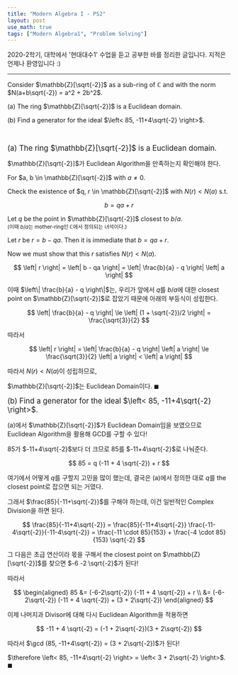 ```yaml
---
title: "Modern Algebra I - PS2"
layout: post
use_math: true
tags: ["Modern Algebra1", "Problem Solving"]
---
```



2020-2학기, 대학에서 '현대대수1' 수업을 듣고 공부한 바를 정리한 글입니다. 지적은 언제나 환영입니다 :)

<hr>

<div class="statement" markdown="1">

Consider $\mathbb{Z}[\sqrt{-2}]$ as a sub-ring of $\mathbb{C}$ and with the norm $N(a+b\sqrt{-2}) = a^2 + 2b^2$.

(a) The ring $\mathbb{Z}[\sqrt{-2}]$ is a Euclidean domain.

(b) Find a generator for the ideal $\left< 85, -11+4\sqrt{-2} \right>$.

</div>

<br>

<big>(a) The ring $\mathbb{Z}[\sqrt{-2}]$ is a Euclidean domain.</big>

<div class="math-statement" markdown="1">

$\mathbb{Z}[\sqrt{-2}]$가 Euclidean Algorithm을 만족하는지 확인해야 한다.

For $a, b \in \mathbb{Z}[\sqrt{-2}]$ with $a \ne 0$.

Check the existence of $q, r \in \mathbb{Z}[\sqrt{-2}]$ with $N(r) < N(a)$ s.t.

$$
b = qa + r
$$

Let $q$ be the point in $\mathbb{Z}[\sqrt{-2}]$ closest to $b/a$.<br>
<small>(이때 $b/a$는 mother-ring인 $\mathbb{C}$에서 정의되는 녀석이다.)</small>

Let $r$ be $r = b - qa$. Then it is immediate that $b = qa + r$.

Now we must show that this $r$ satisfies $N(r) < N(a)$.

$$
\left| r \right| = \left| b - qa \right| = \left| \frac{b}{a} - q \right| \left| a \right|
$$

이때 $\left\| \frac{b}{a} - q \right\|$는, 우리가 앞에서 $q$를 $b/a$에 대한 closest point on $\mathbb{Z}[\sqrt{-2}]$로 잡았기 때문에 아래의 부등식이 성립한다.

$$
\left| \frac{b}{a} - q \right| \le \left| (1 + \sqrt{-2})/2 \right| = \frac{\sqrt{3}}{2}
$$

따라서

$$
\left| r \right| = \left| \frac{b}{a} - q \right| \left| a \right| \le \frac{\sqrt{3}}{2} \left| a \right| < \left| a \right|
$$

따라서 $N(r) < N(a)$이 성립하므로,

$\mathbb{Z}[\sqrt{-2}]$는 Euclidean Domain이다. $\blacksquare$

</div>

<big>(b) Find a generator for the ideal $\left< 85, -11+4\sqrt{-2} \right>$.</big>

<div class="math-statement" markdown="1">

(a)에서 $\mathbb{Z}[\sqrt{-2}]$가 Euclidean Domain임을 보였으므로 Euclidean Algorithm을 활용해 GCD를 구할 수 있다!

$85$가 $-11+4\sqrt{-2}$보다 더 크므로 $85$를 $-11+4\sqrt{-2}$로 나눠준다.

$$
85 = q (-11 + 4 \sqrt{-2}) + r
$$

여기에서 어떻게 $q$를 구할지 고민을 많이 했는데, 결국은 (a)에서 정의한 대로 $q$를 the closest point로 잡으면 되는 거였다.

그래서 $\frac{85}{-11+\sqrt{-2}}$를 구해야 하는데, 이건 일반적인 Complex Division을 하면 된다.

$$
\frac{85}{-11+4\sqrt{-2}} = \frac{85}{-11+4\sqrt{-2}} \frac{-11-4\sqrt{-2}}{-11-4\sqrt{-2}} = \frac{-11 \cdot 85}{153} + \frac{-4 \cdot 85}{153} \sqrt{-2}
$$

그 다음은 초급 연산이라 몫을 구해서 the closest point on $\mathbb{Z}[\sqrt{-2}]$를 찾으면 $-6 -2 \sqrt{-2}$가 된다!

따라서 

$$
\begin{aligned}
85 &= (-6-2\sqrt{-2}) (-11 + 4 \sqrt{-2}) + r \\
    &= (-6-2\sqrt{-2}) (-11 + 4 \sqrt{-2}) + (3 + 2\sqrt{-2})
\end{aligned}
$$

이제 나머지과 Divisor에 대해 다시 Euclidean Algorithm을 적용하면

$$
-11 + 4 \sqrt{-2} = (-1 + 2\sqrt{-2})(3 + 2\sqrt{-2})
$$

따라서 $\gcd (85, -11+4\sqrt{-2}) = (3 + 2\sqrt{-2})$가 된다!

$\therefore \left< 85, -11+4\sqrt{-2} \right> = \left< 3 + 2\sqrt{-2} \right>$. $\blacksquare$

</div>
